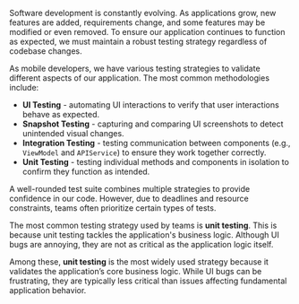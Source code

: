 
Software development is constantly evolving. As applications grow, new features are added, requirements change, and some features may be modified or even removed. To ensure our application continues to function as expected, we must maintain a robust testing strategy regardless of codebase changes.

As mobile developers, we have various testing strategies to validate different aspects of our application. The most common methodologies include:

- **UI Testing** - automating UI interactions to verify that user interactions behave as expected.
- **Snapshot Testing** - capturing and comparing UI screenshots to detect unintended visual changes.
- **Integration Testing** - testing communication between components (e.g., `ViewModel` and `APIService`) to ensure they work together correctly.
- **Unit Testing** - testing individual methods and components in isolation to confirm they function as intended.

A well-rounded test suite combines multiple strategies to provide confidence in our code. However, due to deadlines and resource constraints, teams often prioritize certain types of tests.

The most common testing strategy used by teams is **unit testing**. This is because unit testing tackles the application's business logic. Although UI bugs are annoying, they are not as critical as the application logic itself.

Among these, **unit testing** is the most widely used strategy because it validates the application’s core business logic. While UI bugs can be frustrating, they are typically less critical than issues affecting fundamental application behavior.
